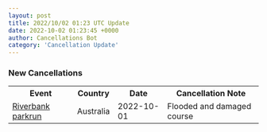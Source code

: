 ```yaml
---
layout: post
title: 2022/10/02 01:23 UTC Update
date: 2022-10-02 01:23:45 +0000
author: Cancellations Bot
category: 'Cancellation Update'
---
```


<h3>New Cancellations</h3>
<div class='hscrollable'>
<table style='width: 100%'>
    <tr>
        <th>Event</th>
        <th>Country</th>
        <th>Date</th>
        <th>Cancellation Note</th>
    </tr>
    <tr>
        <td><a href="https://www.parkrun.com.au/riverbank">Riverbank parkrun</a></td>
        <td>Australia</td>
        <td>2022-10-01</td>
        <td>Flooded and damaged course</td>
    </tr>
</table>
</div>
